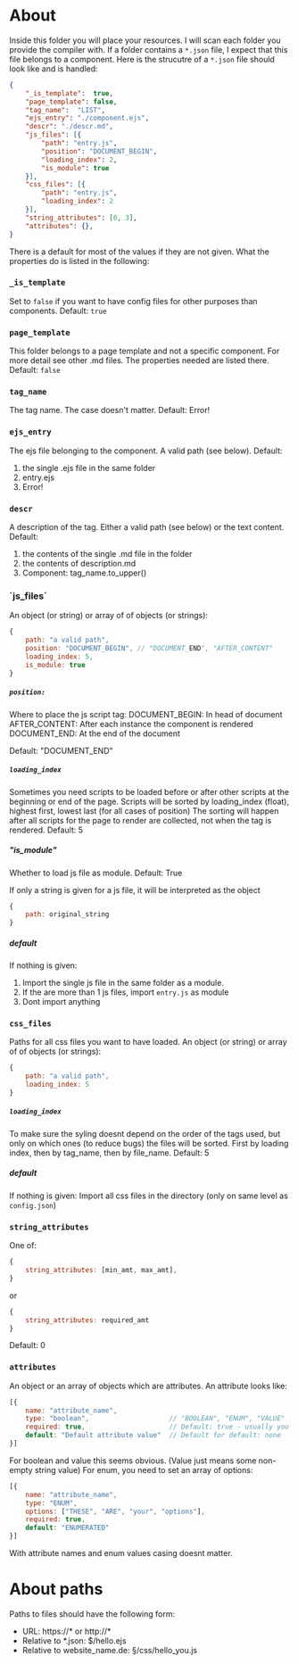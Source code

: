# About

Inside this folder you will place your resources. I will scan each folder you provide the compiler with.
If a folder contains a `*.json` file, I expect that this file belongs to a component. Here is the strucutre of a `*.json` file should look like and is handled:

```json
{
    "_is_template":  true,
    "page_template": false,
    "tag_name":  "LIST",
    "ejs_entry": "./component.ejs",
    "descr": "./descr.md",
    "js_files": [{
        "path": "entry.js",
        "position": "DOCUMENT_BEGIN",
        "loading_index": 2,
        "is_module": true
    }],
    "css_files": [{
        "path": "entry.js",
        "loading_index": 2
    }],
    "string_attributes": [0, 3],
    "attributes": {},
}
```

There is a default for most of the values if they are not given. What the properties do is listed in the following:

### `_is_template`
Set to `false` if you want to have config files for other purposes than components.
Default: `true`

### `page_template`
This folder belongs to a page template and not a specific component. For more detail see other .md files.
The properties needed are listed there.
Default: `false`

### `tag_name`
The tag name. The case doesn't matter.
Default: Error!

### `ejs_entry`
The ejs file belonging to the component. A valid path (see below).
Default: 
1. the single .ejs file in the same folder
2. entry.ejs
3. Error!

### `descr`
A description of the tag. Either a valid path (see below) or the text content.
Default:
1. the contents of the single .md file in the folder
2. the contents of description.md
3. Component: tag_name.to_upper()

### ´js_files´
An object (or string) or array of of objects (or strings):

```js
{
    path: "a valid path",
    position: "DOCUMENT_BEGIN", // "DOCUMENT_END", "AFTER_CONTENT"
    loading_index: 5,
    is_module: true
}
```

##### `position:`
Where to place the js script tag:
DOCUMENT_BEGIN: In head of document
AFTER_CONTENT: After each instance the component is rendered
DOCUMENT_END: At the end of the document

Default: "DOCUMENT_END"

##### `loading_index`
Sometimes you need scripts to be loaded before or after other scripts at the beginning or end of the page. Scripts will be sorted by loading_index (float), highest first, lowest last (for all cases of position)
The sorting will happen after all scripts for the page to render are collected, not when the tag is rendered.
Default: 5

##### "is_module"
Whether to load js file as module.
Default: True

If only a string is given for a js file, it will be interpreted as the object

```js
{
    path: original_string
}
```

##### default
If nothing is given:
1. Import the single js file in the same folder as a module.
2. If the are more than 1 js files, import `entry.js` as module
3. Dont import anything

### `css_files`
Paths for all css files you want to have loaded.
An object (or string) or array of of objects (or strings):

```js
{
    path: "a valid path",
    loading_index: 5
}
```

##### `loading_index`
To make sure the syling doesnt depend on the order of the tags used, but only on which ones (to reduce bugs) the files will be sorted. First by loading index, then by tag_name, then by file_name.
Default: 5

##### default
If nothing is given:
Import all css files in the directory (only on same level as `config.json`)

### `string_attributes`
One of:

```js
{
    string_attributes: [min_amt, max_amt],
}
```

or 

```js
{
    string_attributes: required_amt
}
```

Default: 0

### `attributes`
An object or an array of objects which are attributes. An attribute looks like:

```js
[{
    name: "attribute_name",
    type: "boolean",                    // "BOOLEAN", "ENUM", "VALUE"
    required: true,                     // Default: true - usually you want to set a default anyways
    default: "Default attribute value"  // Default for default: none
}]
```

For boolean and value this seems obvious. (Value just means some non-empty string value)
For enum, you need to set an array of options:

```js
[{
    name: "attribute_name",
    type: "ENUM",
    options: ["THESE", "ARE", "your", "options"],
    required: true,
    default: "ENUMERATED"
}]
```

With attribute names and enum values casing doesnt matter.


# About paths
Paths to files should have the following form:
- URL:                           https://* or http://*
- Relative to *.json:            $/hello.ejs
- Relative to website_name.de:   §/css/hello_you.js